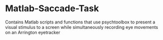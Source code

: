 # Matlab-Saccade-Task
Contains Matlab scripts and functions that use psychtoolbox to present a visual stimulus to a screen while simultaneously recording eye movements on an Arrington eyetracker
